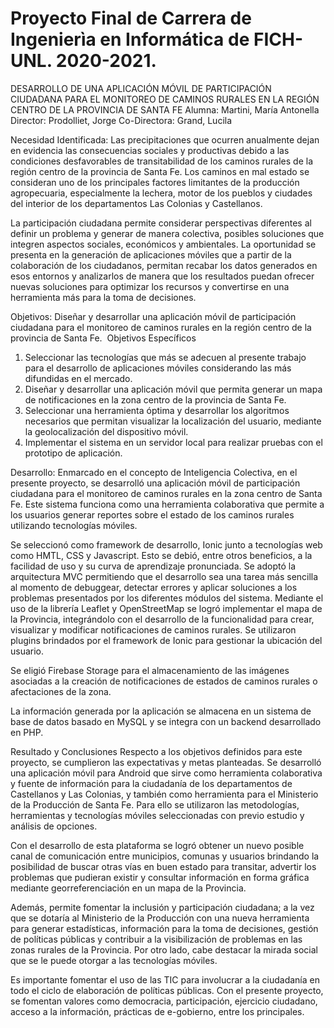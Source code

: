 # Proyecto Final de Carrera de Ingenierìa en Informática de FICH-UNL. 2020-2021.
DESARROLLO DE UNA APLICACIÓN MÓVIL DE PARTICIPACIÓN CIUDADANA PARA EL MONITOREO DE CAMINOS RURALES EN LA REGIÓN CENTRO DE LA PROVINCIA DE SANTA FE
Alumna: Martini, María Antonella
Director: Prodolliet, Jorge
Co-Directora: Grand, Lucila

Necesidad Identificada:
Las precipitaciones que ocurren anualmente dejan en evidencia las consecuencias sociales y productivas debido a las condiciones desfavorables de transitabilidad de los caminos rurales de la región centro de la provincia de Santa Fe. Los caminos en mal estado se consideran uno de los principales factores limitantes de la producción agropecuaria, especialmente la lechera, motor de los pueblos y ciudades del interior de los departamentos Las Colonias y Castellanos.

La participación ciudadana permite considerar perspectivas diferentes al definir un problema y generar de manera colectiva, posibles soluciones que integren aspectos sociales, económicos y ambientales. La oportunidad se presenta en la generación de aplicaciones móviles que a partir de la colaboración de los ciudadanos, permitan recabar los datos generados en esos entornos y analizarlos de manera que los resultados puedan ofrecer nuevas soluciones para optimizar los recursos y convertirse en una herramienta más para la toma de decisiones.

Objetivos:
Diseñar y desarrollar una aplicación móvil de participación ciudadana para el monitoreo de caminos rurales en la región centro de la provincia de Santa Fe. 
Objetivos Específicos
  1. Seleccionar las tecnologías que más se adecuen al presente trabajo para el desarrollo de aplicaciones móviles considerando las más difundidas en el mercado.
  2. Diseñar y desarrollar una aplicación móvil que permita generar un mapa de notificaciones en la zona centro de la provincia de Santa Fe.
  3. Seleccionar una herramienta óptima y desarrollar los algoritmos necesarios que permitan visualizar la localización del usuario, mediante la geolocalización del dispositivo móvil.
  4. Implementar el sistema en un servidor local para realizar pruebas con el prototipo de aplicación.


Desarrollo:
Enmarcado en el concepto de Inteligencia Colectiva, en el presente proyecto, se desarrolló una aplicación móvil de participación ciudadana para el monitoreo de caminos rurales en la zona centro de Santa Fe. Este sistema funciona como una herramienta colaborativa que permite a los usuarios generar reportes sobre el estado de los caminos rurales utilizando tecnologías móviles. 

Se seleccionó como framework de desarrollo, Ionic junto a tecnologías web como HMTL, CSS y Javascript. Esto se debió, entre otros beneficios, a la facilidad de uso y su curva de aprendizaje pronunciada. Se adoptó la arquitectura MVC permitiendo que el desarrollo sea una tarea más sencilla al momento de debuggear,  detectar errores y aplicar soluciones a los problemas presentados por los diferentes módulos del sistema. Mediante el uso de la librería Leaflet y OpenStreetMap se logró implementar  el mapa de la Provincia, integrándolo con el desarrollo de la funcionalidad para crear, visualizar y modificar notificaciones de caminos rurales. Se utilizaron plugins brindados por el framework de Ionic para gestionar la ubicación del usuario. 

Se eligió Firebase Storage para el almacenamiento de las imágenes asociadas a la creación de notificaciones de estados de caminos rurales o afectaciones de la zona. 

La información generada por la aplicación se almacena en un sistema de base de datos basado en MySQL y se integra con un backend desarrollado en PHP.

Resultado y Conclusiones
Respecto a los  objetivos definidos para este proyecto, se cumplieron las expectativas y metas planteadas. Se desarrolló una aplicación móvil para Android que sirve como herramienta colaborativa y fuente de información para la ciudadanía de los departamentos de Castellanos y Las Colonias, y también como herramienta para el Ministerio de la Producción de Santa Fe. Para ello se utilizaron las metodologías, herramientas y tecnologías móviles seleccionadas con previo estudio y análisis de opciones.

Con el desarrollo de esta plataforma se logró obtener un nuevo posible canal de comunicación entre municipios, comunas y usuarios brindando la posibilidad de buscar otras vías en buen estado para transitar, advertir los problemas que pudieran existir y consultar información en forma gráfica mediante georreferenciación en un mapa de la Provincia.

Además, permite fomentar la inclusión y participación ciudadana; a la vez que se dotaría al Ministerio de la Producción con una nueva herramienta para generar estadísticas, información para la toma de decisiones, gestión de políticas públicas y contribuir a la visibilización de problemas en las zonas rurales de la Provincia. Por otro lado, cabe destacar la mirada social que se le puede otorgar a las tecnologías móviles. 

Es importante fomentar el uso de las TIC para involucrar a la ciudadanía en todo el ciclo de elaboración de políticas públicas. Con el presente proyecto, se fomentan valores como democracia, participación, ejercicio ciudadano, acceso a la información, prácticas de e-gobierno, entre los principales. 

